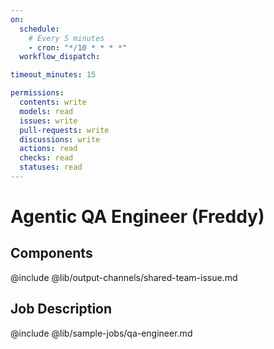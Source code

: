 ```yaml
---
on:
  schedule:
    # Every 5 minutes
    - cron: "*/10 * * * *"
  workflow_dispatch:

timeout_minutes: 15

permissions:
  contents: write
  models: read
  issues: write
  pull-requests: write
  discussions: write
  actions: read
  checks: read
  statuses: read
---
```


# Agentic QA Engineer (Freddy)

## Components

@include @lib/output-channels/shared-team-issue.md

## Job Description

@include @lib/sample-jobs/qa-engineer.md
